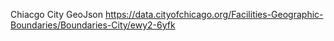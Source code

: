 Chiacgo City GeoJson
https://data.cityofchicago.org/Facilities-Geographic-Boundaries/Boundaries-City/ewy2-6yfk